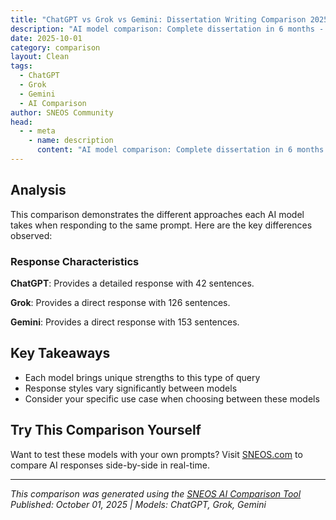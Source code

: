 ```yaml
---
title: "ChatGPT vs Grok vs Gemini: Dissertation Writing Comparison 2025"
description: "AI model comparison: Complete dissertation in 6 months - realistic writing schedule and strategies..."
date: 2025-10-01
category: comparison
layout: Clean
tags:
  - ChatGPT
  - Grok
  - Gemini
  - AI Comparison
author: SNEOS Community
head:
  - - meta
    - name: description
      content: "AI model comparison: Complete dissertation in 6 months - realistic writing schedule and strategies..."
---
```


<ChatComparison
  title="ChatGPT vs Grok vs Gemini: Dissertation Writing Comparison 2025"
  prompt="Complete dissertation in 6 months - realistic writing schedule and strategies"
  :responses='{
    "ChatGPT": "{\n  \u0022id\u0022: \u0022chatcmpl-CLm8PWY8JMf8cA4vI9sDNxlKR9rnW\u0022,\n  \u0022object\u0022: \u0022chat.completion\u0022,\n  \u0022created\u0022: 1759305953,\n  \u0022model\u0022: \u0022gpt-4.1-mini-2025-04-14\u0022,\n  \u0022choices\u0022: [\n    {\n      \u0022index\u0022: 0,\n      \u0022message\u0022: {\n        \u0022role\u0022: \u0022assistant\u0022,\n        \u0022content\u0022: \u0022Completing a dissertation in 6 months is ambitious but achievable with disciplined planning, effective writing strategies, and consistent effort. Here\u2019s a realistic writing schedule and strategies to help you stay on track and finish your project successfully:\\n\\n---\\n\\n### 1. **Break Down the Dissertation into Manageable Sections**\\nTypically a dissertation includes:\\n\\n- Introduction\\n- Literature Review\\n- Methodology\\n- Results\\n- Discussion\\n- Conclusion\\n- References/Bibliography\\n- Appendices (if applicable)\\n\\n---\\n\\n### 2. **Set a 6-Month Timeline**\\n\\n| Month  | Goals                                         |\\n|--------|-----------------------------------------------|\\n| 1      | Finalize research proposal \u0026 outline; Begin literature review |\\n| 2      | Complete literature review; Finalize methodology section; Submit for feedback |\\n| 3      | Conduct data collection/experiments/fieldwork |\\n| 4      | Analyze data; Start writing results section |\\n| 5      | Write discussion and conclusion sections   |\\n| 6      | Revise draft; Proofread; Format; Submit final dissertation |\\n\\n---\\n\\n### 3. **Weekly and Daily Writing Schedule**\\n\\n- **Weekly Goal:** Set realistic word count or section targets (e.g., 2,000 words per week).\\n- **Daily Goal:** Write 300-500 words daily or dedicate 1-2 hours daily to writing or research.\\n- **Consistency:** Writing every day or at least 5 days a week keeps momentum.\\n\\n---\\n\\n### 4. **Strategies for Success**\\n\\n#### A. **Plan and Outline First**\\n- Spend time creating a detailed outline with headings and subheadings.\\n- Know what each section needs to cover.\\n\\n#### B. **Use Time-Blocking**\\n- Schedule fixed time slots every day for writing and research.\\n- Treat these as unbreakable appointments.\\n\\n#### C. **Avoid Perfectionism During First Draft**\\n- Focus on getting ideas down without editing too much.\\n- Editing comes later during revision phases.\\n\\n#### D. **Set Milestones and Rewards**\\n- Break large tasks into smaller chunks.\\n- Reward yourself upon reaching milestones to stay motivated.\\n\\n#### E. **Limit Distractions**\\n- Find a quiet workspace.\\n- Use apps/tools that block distracting websites.\\n\\n#### F. **Regular Meetings with Supervisor**\\n- Get feedback early and often to avoid major revisions later.\\n\\n#### G. **Backup Work Frequently**\\n- Use cloud storage and external drives to prevent data loss.\\n\\n#### H. **Use Reference Management Tools**\\n- Tools like Zotero, EndNote, or Mendeley save time formatting citations.\\n\\n---\\n\\n### 5. **Example Weekly Writing Plan**\\n\\n| Day        | Task                                    | Notes                                   |\\n|------------|-----------------------------------------|-----------------------------------------|\\n| Monday     | Literature review \u2013 read and summarize  | Collect 3-5 relevant articles           |\\n| Tuesday    | Write literature review section          | Draft 500 words                         |\\n| Wednesday  | Methodology writing or data collection   | Prepare or conduct experiments          |\\n| Thursday   | Data analysis or results writing         | Analyze data, create tables/figures     |\\n| Friday     | Discussion or conclusion writing         | Synthesize findings                      |\\n| Saturday   | Review/edit writing from the week        | Minor edits, check flow                  |\\n| Sunday     | Rest or catch-up                         | Recharge or address backlog              |\\n\\n---\\n\\n### 6. **Additional Tips**\\n\\n- **Stay Healthy:** Sleep well, eat healthily, and take breaks to maintain productivity.\\n- **Join Writing Groups:** Peer support can boost motivation.\\n- **Use Writing Aids:** Grammarly, Hemingway App help improve clarity and grammar.\\n- **Anticipate Roadblocks:** Build buffer days for unforeseen delays.\\n\\n---\\n\\n### Summary\\n\\n| Month | Main Tasks                                 |\\n|-------|--------------------------------------------|\\n| 1     | Proposal, outline, start literature review |\\n| 2     | Complete literature review, methodology    |\\n| 3     | Data collection                            |\\n| 4     | Data analysis, write results               |\\n| 5     | Discussion and conclusion                   |\\n| 6     | Revisions, proofreading, submission        |\\n\\nBy following this schedule and using these strategies, completing your dissertation in 6 months is definitely attainable. Good luck!\\n\\n---\\n\\nIf you want, I can help you create a more detailed plan tailored to your specific topic or discipline.\u0022,\n        \u0022refusal\u0022: null,\n        \u0022annotations\u0022: []\n      },\n      \u0022logprobs\u0022: null,\n      \u0022finish_reason\u0022: \u0022stop\u0022\n    }\n  ],\n  \u0022usage\u0022: {\n    \u0022prompt_tokens\u0022: 29,\n    \u0022completion_tokens\u0022: 876,\n    \u0022total_tokens\u0022: 905,\n    \u0022prompt_tokens_details\u0022: {\n      \u0022cached_tokens\u0022: 0,\n      \u0022audio_tokens\u0022: 0\n    },\n    \u0022completion_tokens_details\u0022: {\n      \u0022reasoning_tokens\u0022: 0,\n      \u0022audio_tokens\u0022: 0,\n      \u0022accepted_prediction_tokens\u0022: 0,\n      \u0022rejected_prediction_tokens\u0022: 0\n    }\n  },\n  \u0022service_tier\u0022: \u0022default\u0022,\n  \u0022system_fingerprint\u0022: \u0022fp_6d7dcc9a98\u0022\n}\n",
    "Grok": "{\u0022id\u0022:\u0022fff112d9-41d8-4287-a424-3043239c58a2_sidecar\u0022,\u0022object\u0022:\u0022chat.completion\u0022,\u0022created\u0022:1759305953,\u0022model\u0022:\u0022grok-3\u0022,\u0022choices\u0022:[{\u0022index\u0022:0,\u0022message\u0022:{\u0022role\u0022:\u0022assistant\u0022,\u0022content\u0022:\u0022Completing a dissertation in 6 months is ambitious but achievable with a realistic writing schedule, disciplined time management, and effective strategies. This guide assumes you\u0027re starting from scratch or are in the early stages of your dissertation process. Adjust the timeline and strategies based on your specific circumstances (e.g., part-time work, prior research completed, or institutional requirements). Below is a detailed plan, assuming a dissertation of 80-100 pages (20,000-25,000 words, common for many programs), though length varies by discipline and institution.\\n\\n### Realistic Writing Schedule (6 Months/26 Weeks)\\nBreak the dissertation into manageable phases and allocate time for each. The timeline assumes full-time dedication or at least 20-25 hours per week. If you\u0027re part-time, adjust by stretching the timeline or reducing daily goals.\\n\\n#### Month 1-2: Planning and Research (Weeks 1-8)\\n**Goal:** Lay the foundation\u2014topic refinement, literature review, and methodology.\\n- **Week 1-2:** Topic Selection and Proposal (if not already approved)\\n  - Refine research question(s) and objectives.\\n  - Draft a proposal outline (1,000-2,000 words).\\n  - Meet with advisor for feedback.\\n  - Hours/Day: 3-4 hours (total ~40 hours).\\n- **Week 3-6:** Literature Review\\n  - Read and annotate 30-50 sources (books, articles, etc.).\\n  - Write 15-20 pages (3,000-5,000 words) summarizing key debates and identifying gaps.\\n  - Goal: 500-700 words/day, 5 days/week.\\n  - Hours/Day: 4-5 hours (total ~120-150 hours).\\n- **Week 7-8:** Methodology and Research Design\\n  - Define research methods (qualitative, quantitative, or mixed).\\n  - Draft methodology chapter (10-15 pages, 2,000-3,000 words).\\n  - Goal: 400-500 words/day, 5 days/week.\\n  - Secure ethics approval if required (start early as this can take time).\\n  - Hours/Day: 3-4 hours (total ~50-60 hours).\\n\\n**Deliverable by Month 2 End:** Proposal approved, 25-35 pages drafted (literature review \u002B methodology), research plan finalized.\\n\\n#### Month 3-4: Data Collection and Analysis (Weeks 9-16)\\n**Goal:** Gather data and begin analysis.\\n- **Week 9-12:** Data Collection\\n  - Conduct experiments, surveys, interviews, or archival research.\\n  - Organize data (transcribe interviews, input survey results, etc.).\\n  - Hours/Day: 5-6 hours (total ~150-180 hours).\\n- **Week 13-16:** Data Analysis and Preliminary Writing\\n  - Analyze data using appropriate tools (e.g., SPSS, NVivo, or manual coding).\\n  - Draft results chapter (10-15 pages, 2,000-3,000 words).\\n  - Goal: 300-400 words/day for writing \u002B analysis work.\\n  - Hours/Day: 4-5 hours (total ~120-150 hours).\\n\\n**Deliverable by Month 4 End:** Data collected, analysis underway, 35-50 total pages drafted (including results).\\n\\n#### Month 5: Writing Core Chapters (Weeks 17-21)\\n**Goal:** Complete discussion and introduction chapters.\\n- **Week 17-19:** Discussion Chapter\\n  - Interpret findings, link to literature, and address research questions.\\n  - Write 15-20 pages (3,000-5,000 words).\\n  - Goal: 500-700 words/day, 5 days/week.\\n  - Hours/Day: 4-5 hours (total ~60-75 hours).\\n- **Week 20-21:** Introduction and Conclusion\\n  - Write introduction (5-10 pages, 1,000-2,000 words) to frame the study.\\n  - Draft conclusion (5-10 pages, 1,000-2,000 words) summarizing findings and implications.\\n  - Goal: 400-500 words/day, 5 days/week.\\n  - Hours/Day: 3-4 hours (total ~40-50 hours).\\n\\n**Deliverable by Month 5 End:** 60-80 pages drafted (all major chapters complete).\\n\\n#### Month 6: Revisions and Final Submission (Weeks 22-26)\\n**Goal:** Polish and finalize the dissertation.\\n- **Week 22-23:** First Revision\\n  - Revise for clarity, coherence, and structure.\\n  - Ensure proper formatting (citations, references, appendices).\\n  - Hours/Day: 4-5 hours (total ~50-60 hours).\\n- **Week 24:** Advisor Feedback\\n  - Submit draft to advisor and/or committee.\\n  - Address feedback (allocate time for rewrites if major changes are needed).\\n  - Hours/Day: 3-4 hours (total ~20-30 hours).\\n- **Week 25-26:** Final Proofreading and Submission\\n  - Proofread for grammar, style, and typos (consider hiring a professional editor if budget allows).\\n  - Finalize formatting per university guidelines.\\n  - Submit dissertation.\\n  - Hours/Day: 3-4 hours (total ~30-40 hours).\\n\\n**Deliverable by Month 6 End:** 80-100 pages completed, revised, and submitted.\\n\\n### Daily Writing Targets\\n- **Total Words:** 20,000-25,000 words over 6 months = ~167-208 words/day (assuming 120 writing days).\\n- However, since writing is concentrated in Months 2-5, aim for **500-700 words/day** during intensive writing phases (4-5 days/week).\\n- Focus on quality over quantity\u2014some days will be research or editing-heavy with little word output.\\n\\n### Strategies for Success\\n1. **Time Management**\\n   - Use a calendar app (e.g., Google Calendar) or project management tool (e.g., Trello, Asana) to track deadlines and tasks.\\n   - Block out specific writing hours daily (e.g., 9 AM-1 PM) when you\u2019re most productive.\\n   - Follow the Pomodoro Technique: Work for 25 minutes, break for 5, repeat 4 times, then take a longer break (15-30 minutes).\\n   - Avoid multitasking\u2014dedicate blocks to specific chapters or tasks.\\n\\n2. **Writing Discipline**\\n   - Write first drafts quickly without overthinking; perfection can come during revisions.\\n   - Set small, achievable goals (e.g., 500 words or one subsection per day).\\n   - Use outlining: Before writing a chapter, create a detailed outline to guide your thoughts.\\n   - Start with \u201Ceasy\u201D sections (e.g., methodology) if you\u2019re stuck on harder ones like the introduction.\\n\\n3. **Research Efficiency**\\n   - Use reference management software (e.g., Zotero, EndNote, Mendeley) to organize sources and citations.\\n   - Focus on quality sources\u2014don\u2019t read everything; prioritize seminal works and recent studies.\\n   - Take notes while reading to avoid revisiting texts unnecessarily.\\n\\n4. **Advisor and Peer Support**\\n   - Schedule regular check-ins with your advisor (e.g., biweekly) to stay on track.\\n   - Join a writing group or find a peer to exchange drafts for feedback.\\n   - Communicate delays or challenges early to avoid last-minute stress.\\n\\n5. **Mental and Physical Health**\\n   - Take breaks and weekends off when possible to avoid burnout.\\n   - Exercise, eat well, and sleep 7-8 hours nightly\u2014productivity depends on energy.\\n   - Manage stress with mindfulness or short walks during breaks.\\n\\n6. **Contingency Planning**\\n   - Build buffer time (e.g., extra week in Month 6) for unexpected delays (illness, data issues, advisor feedback).\\n   - If ethics approval or data collection takes longer, overlap tasks (e.g., start drafting introduction while waiting).\\n\\n### Realistic Expectations\\n- **Full-Time Students:** 6 months is tight but doable with 25-30 hours/week. You\u2019ll need to minimize distractions and commit to daily progress.\\n- **Part-Time Students or Working Professionals:** Consider extending to 9-12 months unless you can dedicate significant time daily.\\n- **Discipline Variability:** STEM dissertations may require longer for experiments; humanities may need more time for extensive reading. Adjust data collection/writing balance accordingly.\\n\\n### Sample Weekly Schedule (During Writing-Intensive Months)\\n- **Monday-Friday:**\\n  - 9:00-11:00 AM: Writing (500-700 words or specific section).\\n  - 11:30 AM-1:30 PM: Research or data analysis.\\n  - 2:30-4:30 PM: Editing or reading.\\n- **Saturday:** Catch-up day for missed goals or light revisions.\\n- **Sunday:** Rest or minimal tasks (e.g., organizing notes).\\n\\n### Key Takeaways\\n- Total Hours: ~600-700 hours over 6 months = ~25-30 hours/week.\\n- Break tasks into small, daily goals to avoid overwhelm.\\n- Prioritize consistent progress over perfection in early drafts.\\n- Communicate with your advisor regularly to ensure alignment.\\n- Protect your mental health\u2014sustainability is key to finishing.\\n\\nIf you follow this schedule and strategies, completing a dissertation in 6 months is realistic, though it requires discipline and adaptability. If certain phases (like data collection) are already done, you can compress the timeline further. Good luck!\u0022,\u0022tool_calls\u0022:null,\u0022refusal\u0022:null},\u0022logprobs\u0022:null,\u0022finish_reason\u0022:\u0022stop\u0022,\u0022stop_reason\u0022:null}],\u0022usage\u0022:{\u0022prompt_tokens\u0022:18,\u0022total_tokens\u0022:1980,\u0022audio_prompt_tokens\u0022:0,\u0022completion_tokens\u0022:1962,\u0022prompt_tokens_details\u0022:{\u0022text_tokens\u0022:18,\u0022audio_tokens\u0022:0,\u0022image_tokens\u0022:0,\u0022cached_tokens\u0022:0},\u0022completion_tokens_details\u0022:{\u0022reasoning_tokens\u0022:0,\u0022audio_tokens\u0022:0,\u0022accepted_prediction_tokens\u0022:0,\u0022rejected_prediction_tokens\u0022:0},\u0022num_sources_used\u0022:0}}",
    "Gemini": "{\n  \u0022candidates\u0022: [\n    {\n      \u0022content\u0022: {\n        \u0022parts\u0022: [\n          {\n            \u0022text\u0022: \u0022Completing a dissertation in six months is challenging but achievable with a well-structured plan, unwavering discipline, and realistic expectations. Here\u0027s a comprehensive breakdown of a potential schedule and strategies:\\n\\n**I. UNDERSTANDING THE CHALLENGE \u0026 SETTING REALISTIC EXPECTATIONS**\\n\\n*   **Scope \u0026 Feasibility:**  Honestly assess if your topic is manageable within the timeframe. Complex or novel research requiring extensive data collection might be difficult.  Could you narrow your focus, use existing datasets, or opt for a less ambitious research question?\\n*   **Working Hours:**  This will likely require a near full-time commitment. Expect to dedicate at least 40-50 hours per week to your dissertation.\\n*   **Supervision:**  Engage your supervisor *actively*.  Regular meetings (even short, virtual ones) are crucial for guidance, feedback, and preventing major roadblocks.  Prepare thoroughly for each meeting.\\n*   **Burnout Prevention:**  Schedule breaks, exercise, and prioritize sleep.  Burnout is a major threat to productivity. Be mindful of your mental and physical health.\\n*   **Accept Imperfection:**  Striving for perfection can be paralyzing. Focus on completion, not flawlessness. You can always refine your work later.\\n\\n**II. A 6-MONTH DISSERTATION WRITING SCHEDULE (Example):**\\n\\nThis schedule is a guideline. Adjust it based on your field, research methods, and personal work style.\\n\\n**Month 1:  Planning and Initial Research (Weeks 1-4)**\\n\\n*   **Week 1: Refine Research Question \u0026 Thesis Statement (5-10 hours)**\\n    *   Finalize and narrow your research question. It should be specific, answerable, and significant.\\n    *   Develop a clear and concise thesis statement that directly addresses your research question.\\n    *   Discuss both with your supervisor for approval.\\n    *   **Deliverable:** Approved research question and thesis statement.\\n*   **Week 2: Literature Review Strategy \u0026 Initial Exploration (40-50 hours)**\\n    *   Identify key databases, journals, and keywords.\\n    *   Conduct a broad literature search to identify major themes, existing research, and gaps in knowledge.\\n    *   Create a system for organizing your literature (e.g., Zotero, Mendeley).\\n    *   Begin writing a preliminary literature review outline.\\n    *   **Deliverable:** Literature review outline, annotated bibliography of ~20-30 key sources.\\n*   **Week 3: In-Depth Literature Review \u0026 Theory Development (40-50 hours)**\\n    *   Dive deeper into your literature search, focusing on sources directly relevant to your research question.\\n    *   Critically analyze the literature and identify theoretical frameworks that can inform your research.\\n    *   Begin drafting the first sections of your literature review.\\n    *   **Deliverable:** Draft of 2-3 sections of your literature review.\\n*   **Week 4: Research Design \u0026 Methodology (40-50 hours)**\\n    *   Determine your research methodology (qualitative, quantitative, mixed methods).\\n    *   Develop a detailed research design, including data collection methods, sample selection (if applicable), and data analysis plan.\\n    *   Begin writing your methodology chapter.\\n    *   **Deliverable:** Draft of your methodology chapter, ethical considerations addressed.\\n\\n**Month 2: Data Collection \u0026 Analysis (Weeks 5-8)**\\n\\n*   **Week 5:  Refine Literature Review \u0026 Prepare for Data Collection (40-50 hours)**\\n    *   Complete the draft of your literature review. Get feedback from your supervisor.\\n    *   Finalize data collection instruments (surveys, interview guides, etc.). Pilot test if possible.\\n    *   Obtain necessary ethical approvals (if required).\\n    *   **Deliverable:** Complete draft of literature review, approved data collection instruments.\\n*   **Weeks 6 \u0026 7: Data Collection (80-100 hours combined)**\\n    *   Execute your data collection plan.\\n    *   Maintain accurate and organized records of your data.\\n    *   Be prepared to adapt your plan if necessary, but consult with your supervisor before making major changes.\\n    *   **Deliverable:** Collected data.\\n*   **Week 8: Data Analysis Begins (40-50 hours)**\\n    *   Clean and organize your data.\\n    *   Begin analyzing your data using appropriate statistical or qualitative analysis techniques.\\n    *   Explore preliminary findings and identify key trends.\\n    *   **Deliverable:** Initial data analysis results, plan for further analysis.\\n\\n**Month 3: Results \u0026 Discussion (Weeks 9-12)**\\n\\n*   **Weeks 9 \u0026 10:  In-Depth Data Analysis \u0026 Results Writing (80-100 hours combined)**\\n    *   Complete your data analysis.\\n    *   Develop tables, figures, and other visual aids to present your findings clearly.\\n    *   Begin writing the results chapter, describing your findings in detail.\\n    *   **Deliverable:** Draft of results chapter, including tables and figures.\\n*   **Weeks 11 \u0026 12: Discussion \u0026 Interpretation (80-100 hours combined)**\\n    *   Interpret your findings in the context of your literature review and theoretical framework.\\n    *   Discuss the implications of your findings for theory, practice, and future research.\\n    *   Begin writing the discussion chapter.\\n    *   **Deliverable:** Draft of discussion chapter, addressing limitations and future research directions.\\n\\n**Month 4:  Putting it All Together (Weeks 13-16)**\\n\\n*   **Week 13: Introduction \u0026 Conclusion (40-50 hours)**\\n    *   Write a compelling introduction that sets the stage for your research and clearly states your research question and thesis statement.\\n    *   Write a strong conclusion that summarizes your key findings, discusses their significance, and offers recommendations.\\n    *   **Deliverable:** Drafts of introduction and conclusion.\\n*   **Week 14:  Integrating \u0026 Revising Chapters (40-50 hours)**\\n    *   Revise and integrate all chapters into a cohesive whole.\\n    *   Pay attention to flow, consistency, and clarity.\\n    *   Ensure that your arguments are well-supported by evidence.\\n    *   **Deliverable:** First complete draft of the dissertation.\\n*   **Week 15: Supervisor Feedback \u0026 Revision (40-50 hours)**\\n    *   Submit your complete draft to your supervisor for feedback.\\n    *   Thoroughly review your supervisor\u0027s comments and begin revising your dissertation.\\n    *   **Deliverable:** Revised dissertation based on initial supervisor feedback.\\n*   **Week 16:  Refine \u0026 Polish (40-50 hours)**\\n    *   Address any remaining issues identified by your supervisor.\\n    *   Proofread carefully for errors in grammar, spelling, and punctuation.\\n    *   Ensure that your citations are accurate and consistent.\\n    *   **Deliverable:** Near-final draft of the dissertation.\\n\\n**Month 5: Final Revisions \u0026 Formatting (Weeks 17-20)**\\n\\n*   **Weeks 17 \u0026 18:  Second Round of Feedback \u0026 Revision (80-100 hours combined)**\\n    *   Submit your revised draft to your supervisor for a second round of feedback.\\n    *   Address any remaining concerns and make further revisions.\\n    *   **Deliverable:** Second revised draft of the dissertation.\\n*   **Weeks 19 \u0026 20:  Formatting \u0026 Final Touches (80-100 hours combined)**\\n    *   Format your dissertation according to the required guidelines (e.g., font, margins, spacing).\\n    *   Prepare your table of contents, list of figures, and appendices.\\n    *   Proofread meticulously.  Consider using a professional proofreader.\\n    *   **Deliverable:** Final draft of the dissertation, ready for submission.\\n\\n**Month 6: Submission \u0026 Preparation for Defense (Weeks 21-24)**\\n\\n*   **Weeks 21:  Submission \u0026 Breathe (20-30 hours)**\\n    *   Submit your dissertation according to the required procedures.\\n    *   Take a break and celebrate your accomplishment!\\n    *   Review your dissertation and anticipate potential questions from your defense committee.\\n*   **Weeks 22 \u0026 23:  Defense Preparation (40-50 hours)**\\n    *   Prepare a presentation summarizing your research.\\n    *   Practice answering questions about your research.\\n    *   Review your dissertation thoroughly.\\n    *   **Deliverable:** Prepared presentation and answers to potential defense questions.\\n*   **Week 24:  Defense \u0026 Final Revisions (Varies)**\\n    *   Defend your dissertation.\\n    *   Make any necessary revisions based on feedback from your committee.\\n    *   Submit the final, approved version of your dissertation.\\n\\n**III. STRATEGIES FOR SUCCESS:**\\n\\n*   **Time Management:**\\n    *   **Break Down Tasks:** Divide large tasks into smaller, more manageable steps.\\n    *   **Prioritize:** Use a prioritization matrix (e.g., Eisenhower Matrix: Urgent/Important) to focus on the most critical tasks.\\n    *   **Time Blocking:** Schedule specific blocks of time for dissertation work in your calendar. Treat these appointments as non-negotiable.\\n    *   **Pomodoro Technique:** Work in focused bursts (e.g., 25 minutes) followed by short breaks.\\n    *   **Avoid Multitasking:** Focus on one task at a time to improve efficiency and reduce errors.\\n*   **Writing Strategies:**\\n    *   **Write Every Day:** Even if it\u0027s just for 30 minutes, daily writing helps maintain momentum.\\n    *   **Free Writing:**  Spend a few minutes each day writing freely without worrying about grammar or structure to overcome writer\u0027s block.\\n    *   **Outline First:**  Develop a detailed outline before you start writing each chapter.\\n    *   **Batch Similar Tasks:**  Dedicate specific time slots to reading, writing, editing, etc.\\n    *   **Use Writing Prompts:** If you\u0027re stuck, use prompts to spark ideas.\\n    *   **\\\u0022Shitty First Drafts\\\u0022:** Embrace the idea of writing imperfect drafts. You can always revise and improve them later.\\n*   **Research Strategies:**\\n    *   **Focused Literature Searches:** Use precise keywords and Boolean operators to refine your searches.\\n    *   **Critical Reading:**  Don\u0027t just summarize. Analyze, evaluate, and synthesize the literature.\\n    *   **Efficient Note-Taking:**  Use a consistent system for taking notes and citing sources.\\n    *   **Stay Organized:**  Keep all your research materials (articles, notes, data) organized in a central location.\\n*   **Collaboration \u0026 Support:**\\n    *   **Regular Supervisor Meetings:** Schedule and attend meetings with your supervisor to get feedback and guidance.\\n    *   **Peer Support:**  Connect with other dissertation writers for support, motivation, and feedback.\\n    *   **Writing Groups:** Join or create a writing group to share your work and receive constructive criticism.\\n    *   **Family \u0026 Friends:** Lean on your support network for emotional support and encouragement.\\n*   **Technology \u0026 Tools:**\\n    *   **Reference Management Software:** Zotero, Mendeley, EndNote.\\n    *   **Writing Software:** Microsoft Word, Google Docs, Scrivener.\\n    *   **Grammar \u0026 Spell Checkers:** Grammarly, ProWritingAid.\\n    *   **Project Management Software:** Trello, Asana.\\n    *   **Transcription Software (for qualitative research):** Otter.ai, Descript\\n*   **Mindset \u0026 Motivation:**\\n    *   **Positive Self-Talk:**  Believe in your ability to complete your dissertation.\\n    *   **Visualize Success:**  Imagine yourself successfully completing your dissertation.\\n    *   **Celebrate Small Wins:**  Acknowledge and celebrate your progress along the way.\\n    *   **Manage Stress:**  Practice stress-reduction techniques, such as meditation, yoga, or deep breathing.\\n    *   **Remember Your \\\u0022Why\\\u0022:**  Reconnect with your passion for your research topic to stay motivated.\\n\\n**IV. POTENTIAL PITFALLS \u0026 HOW TO AVOID THEM:**\\n\\n*   **Procrastination:**  Combat procrastination by breaking down tasks, setting deadlines, and rewarding yourself for completing tasks.\\n*   **Perfectionism:**  Recognize that your dissertation doesn\u0027t have to be perfect. Focus on completing a good, solid piece of research.\\n*   **Scope Creep:**  Avoid expanding the scope of your dissertation beyond what is feasible within the timeframe.\\n*   **Lack of Focus:**  Stay focused on your research question and thesis statement. Avoid getting sidetracked by tangential issues.\\n*   **Burnout:**  Prioritize self-care to prevent burnout. Take breaks, exercise, and get enough sleep.\\n*   **Poor Communication with Supervisor:** Communicate regularly with your supervisor to get feedback and guidance.\\n\\n**V.  ADAPTABILITY \u0026 FLEXIBILITY:**\\n\\nThis is a demanding schedule, and unexpected events may occur.  Be prepared to adjust your timeline and strategies as needed.  Regularly reassess your progress and make adjustments accordingly. Don\u0027t be afraid to ask for help when you need it.\\n\\nCompleting a dissertation in six months is a significant accomplishment. By following a structured plan, staying disciplined, and seeking support when needed, you can successfully achieve your goal. Good luck!\\n\u0022\n          }\n        ],\n        \u0022role\u0022: \u0022model\u0022\n      },\n      \u0022finishReason\u0022: \u0022STOP\u0022,\n      \u0022avgLogprobs\u0022: -0.28528893786465509\n    }\n  ],\n  \u0022usageMetadata\u0022: {\n    \u0022promptTokenCount\u0022: 12,\n    \u0022candidatesTokenCount\u0022: 2903,\n    \u0022totalTokenCount\u0022: 2915,\n    \u0022promptTokensDetails\u0022: [\n      {\n        \u0022modality\u0022: \u0022TEXT\u0022,\n        \u0022tokenCount\u0022: 12\n      }\n    ],\n    \u0022candidatesTokensDetails\u0022: [\n      {\n        \u0022modality\u0022: \u0022TEXT\u0022,\n        \u0022tokenCount\u0022: 2903\n      }\n    ]\n  },\n  \u0022modelVersion\u0022: \u0022gemini-2.0-flash\u0022,\n  \u0022responseId\u0022: \u00224ODcaLTHNYP1vdIPs4ak0Qs\u0022\n}\n"
  }'
  published-date="08:06"
/>

## Analysis

This comparison demonstrates the different approaches each AI model takes when responding to the same prompt. Here are the key differences observed:

### Response Characteristics

**ChatGPT**: Provides a detailed response with 42 sentences. 

**Grok**: Provides a direct response with 126 sentences. 

**Gemini**: Provides a direct response with 153 sentences. 

## Key Takeaways

- Each model brings unique strengths to this type of query
- Response styles vary significantly between models
- Consider your specific use case when choosing between these models

## Try This Comparison Yourself

Want to test these models with your own prompts? Visit [SNEOS.com](https://sneos.com) to compare AI responses side-by-side in real-time.

---

*This comparison was generated using the [SNEOS AI Comparison Tool](https://sneos.com)*
*Published: October 01, 2025 | Models: ChatGPT, Grok, Gemini*
